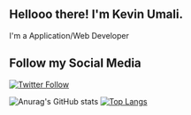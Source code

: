 
## Hellooo there! I'm Kevin Umali.
I'm a Application/Web Developer
## Follow my Social Media 
[![Twitter Follow](https://img.shields.io/twitter/follow/SemiiKulot?color=1DA1F2&logo=twitter&style=for-the-badge)](https://twitter.com/SemiiKulot)


![Anurag's GitHub stats](https://github-readme-stats.vercel.app/api?username=Kevin-Umali&theme=dark&show_icons=true&hide=contribs,prs&layout=compact)
[![Top Langs](https://github-readme-stats.vercel.app/api/top-langs/?username=Kevin-Umali&layout=compact&theme=dark&show_icons=true)](https://github.com/anuraghazra/github-readme-stats)
